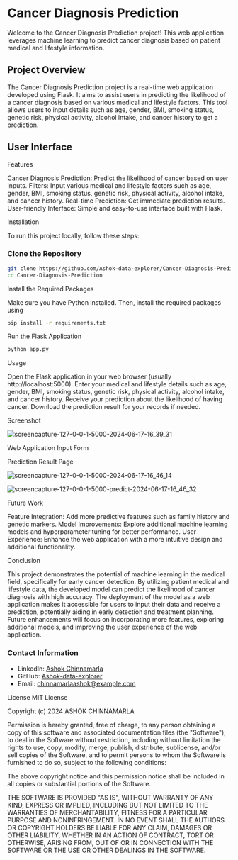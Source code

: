 # Cancer Diagnosis Prediction

Welcome to the Cancer Diagnosis Prediction project! This web application leverages machine learning to predict cancer diagnosis based on patient medical and lifestyle information.

## Project Overview

The Cancer Diagnosis Prediction project is a real-time web application developed using Flask. It aims to assist users in predicting the likelihood of a cancer diagnosis based on various medical and lifestyle factors. This tool allows users to input details such as age, gender, BMI, smoking status, genetic risk, physical activity, alcohol intake, and cancer history to get a prediction.

## User Interface
Features

Cancer Diagnosis Prediction: Predict the likelihood of cancer based on user inputs.
Filters: Input various medical and lifestyle factors such as age, gender, BMI, smoking status, genetic risk, physical activity, alcohol intake, and cancer history.
Real-time Prediction: Get immediate prediction results.
User-friendly Interface: Simple and easy-to-use interface built with Flask.

Installation

To run this project locally, follow these steps:
### Clone the Repository

```sh
git clone https://github.com/Ashok-data-explorer/Cancer-Diagnosis-Prediction.git
cd Cancer-Diagnosis-Prediction
```

Install the Required Packages

Make sure you have Python installed. Then, install the required packages using 
```sh
pip install -r requirements.txt
```
Run the Flask Application
```sh
python app.py
```
Usage

Open the Flask application in your web browser (usually http://localhost:5000).
Enter your medical and lifestyle details such as age, gender, BMI, smoking status, genetic risk, physical activity, alcohol intake, and cancer history.
Receive your prediction about the likelihood of having cancer.
Download the prediction result for your records if needed.

Screenshot

![screencapture-127-0-0-1-5000-2024-06-17-16_39_31](https://github.com/Ashok-Data-Explorer/Cancer-Diagnosis-Prediction/assets/170879171/088dfdb4-6fba-4cd0-ac0c-62226753b0b6)


Web Application Input Form

Prediction Result Page

![screencapture-127-0-0-1-5000-2024-06-17-16_46_14](https://github.com/Ashok-Data-Explorer/Cancer-Diagnosis-Prediction/assets/170879171/b43c008c-2ff9-4de4-9eb0-9c647201587d)

![screencapture-127-0-0-1-5000-predict-2024-06-17-16_46_32](https://github.com/Ashok-Data-Explorer/Cancer-Diagnosis-Prediction/assets/170879171/76575ec6-9671-47df-90a5-db2b965b2ac8)

Future Work

Feature Integration: Add more predictive features such as family history and genetic markers.
Model Improvements: Explore additional machine learning models and hyperparameter tuning for better performance.
User Experience: Enhance the web application with a more intuitive design and additional functionality.

Conclusion

This project demonstrates the potential of machine learning in the medical field, specifically for early cancer detection. By utilizing patient medical and lifestyle data, the developed model can predict the likelihood of cancer diagnosis with high accuracy. The deployment of the model as a web application makes it accessible for users to input their data and receive a prediction, potentially aiding in early detection and treatment planning. Future enhancements will focus on incorporating more features, exploring additional models, and improving the user experience of the web application.


### Contact Information

- LinkedIn: [Ashok Chinnamarla](https://www.linkedin.com/in/Ashok-Chinnamarla)
- GitHub: [Ashok-data-explorer](https://github.com/Ashok-data-explorer)
- Email: chinnamarlaashok@example.com


License
MIT License

Copyright (c) 2024 ASHOK CHINNAMARLA

Permission is hereby granted, free of charge, to any person obtaining a copy
of this software and associated documentation files (the "Software"), to deal
in the Software without restriction, including without limitation the rights
to use, copy, modify, merge, publish, distribute, sublicense, and/or sell
copies of the Software, and to permit persons to whom the Software is
furnished to do so, subject to the following conditions:

The above copyright notice and this permission notice shall be included in all
copies or substantial portions of the Software.

THE SOFTWARE IS PROVIDED "AS IS", WITHOUT WARRANTY OF ANY KIND, EXPRESS OR
IMPLIED, INCLUDING BUT NOT LIMITED TO THE WARRANTIES OF MERCHANTABILITY,
FITNESS FOR A PARTICULAR PURPOSE AND NONINFRINGEMENT. IN NO EVENT SHALL THE
AUTHORS OR COPYRIGHT HOLDERS BE LIABLE FOR ANY CLAIM, DAMAGES OR OTHER
LIABILITY, WHETHER IN AN ACTION OF CONTRACT, TORT OR OTHERWISE, ARISING FROM,
OUT OF OR IN CONNECTION WITH THE SOFTWARE OR THE USE OR OTHER DEALINGS IN THE
SOFTWARE.





